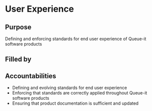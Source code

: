 # User Experience

## Purpose

Defining and enforcing standards for end user experience of Queue-it software products

## Filled by

## Accountabilities

- Defining and evolving standards for end user experience
- Enforcing that standards are correctly applied throughout Queue-it software products
- Ensuring that product documentation is sufficient and updated
